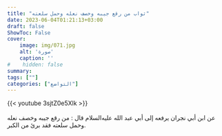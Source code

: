 ```yaml
---
title: "ثواب من رقع جيبه وخصف نعله وحمل سلعته"
date: 2023-06-04T01:21:13+03:00
draft: false
ShowToc: False
cover:
    image: img/071.jpg
    alt: 'صورة'
    caption: ''
#    hidden: false
summary: 
tags: [""]
categories: ["التواضع"]
---
```

{{< youtube 3sjtZ0e5Xlk >}}  
 <br>
عن ابن أبي نجران يرفعه إلى أبي عبد الله عليه‌السلام قال : من رقع
جيبه وخصف نعله وحمل سلعته فقد برئ من الكبر.


